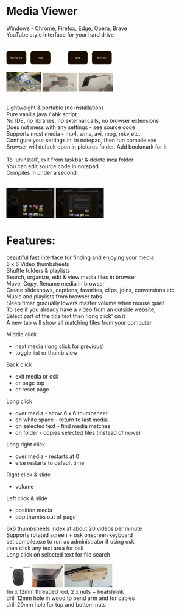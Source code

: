 
# Media Viewer<br>
Windows - Chrome, Firefox, Edge, Opera, Brave<br>
YouTube style interface for your hard drive<br><br>
<img src="screens/overview2.png" width="55%"><br>
<img src="screens/computer arm 5.jpg" width="18%"> <img src="screens/computer arm 2.jpg" width="18%"> <img src="screens/computer arm 1.jpg" width="18%"><br><br>

Lightweight & portable (no installation)<br>
Pure vanilla java / ahk script<br>
No IDE, no libraries, no external calls, no browser extensions<br> 
Does not mess with any settings - see source code<br>
Supports most media - mp4, wmv, avi, mpg, mkv etc.<br>
Configure your settings.ini in notepad, then run compile.exe<br>
Browser will default open in pictures folder. Add bookmark for it<br><br>
To 'uninstall', exit from taskbar & delete inca folder<br>
You can edit source code in notepad<br>
Compiles in under a second<br><br>

<img src="screens/Screen 1.jpg" width="25%"> <img src="screens/Screen 2.jpg" width="25%"><br>

# Features:<br>
beautiful fast interface for finding and enjoying your media<br>
6 x 6 Video thumbsheets<br>
Shuffle folders & playlists<br>
Search, organize, edit & view media files in browser<br>
Move, Copy, Rename media in browser<br>
Create slideshows, captions, favorites, clips, joins, conversions etc.<br>
Music and playlists from browser tabs<br>
Sleep timer gradually lowers master volume when mouse quiet<br>
To see if you already have a video from an outside website,<br>
Select part of the title text then 'long click' on it<br>
A new tab will show all matching files from your computer<br>


Middle click
- next media (long click for previous)<br>
- toggle list or thumb view

Back click
- exit media or osk
- or page top
- or reset page

Long click
- over media - show 6 x 6 thumbsheet
- on white space - return to last media
- on selected text - find media matches
- on folder - copies selected files (instead of move)

Long right click
- over media - restarts at 0
- else restarts to default time

Right click & slide
- volume

Left click & slide
- position media
- pop thumbs out of page

6x6 thumbsheets index at about 20 videos per minute<br>
Supports rotated screen + osk onscreen keyboard<br>
set compile.exe to run as administrator if using osk<br>
then click any text area for osk<br>
Long click on selected text for file search<br><br>
<img src="screens/mouse.jpg" width="12.6%"> <img src="screens/computer arm 3.jpg" width="15.9%">   <img src="screens/computer arm 4.jpg" width="25%"><br>
1m x 12mm threaded rod, 2 x nuts + heatshrink<br>
drill 12mm hole in wood to bend arm and for cables<br>
drill 20mm hole for top and bottom nuts<br><br>


